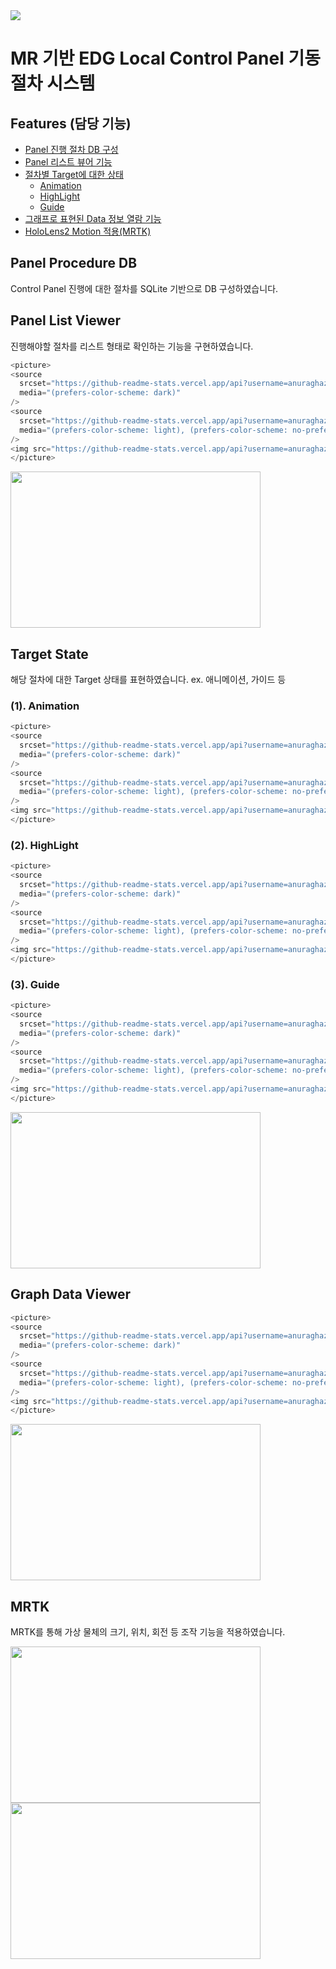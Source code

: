 <img src="https://capsule-render.vercel.app/api?type=waving&color=auto&height=200&section=header&text=CyberPlant-MR&fontSize=80" /> 

# MR 기반 EDG Local Control Panel 기동 절차 시스템

## Features (담당 기능)

-   [Panel 진행 절차 DB 구성](#panel-procedure-db)
-   [Panel 리스트 뷰어 기능](#panel-list-viewer)
-   [절차별 Target에 대한 상태](#target-state)
    -   [Animation](#animation)
    -   [HighLight](#highlight)
    -   [Guide](#guide)
-   [그래프로 표현된 Data 정보 열람 기능](#graph-data-viewer)
-   [HoloLens2 Motion 적용(MRTK)](#mrtk)
    
## Panel Procedure DB

Control Panel 진행에 대한 절차를 SQLite 기반으로 DB 구성하였습니다.

## Panel List Viewer

진행해야할 절차를 리스트 형태로 확인하는 기능을 구현하였습니다.

```c#
<picture>
<source 
  srcset="https://github-readme-stats.vercel.app/api?username=anuraghazra&show_icons=true&theme=dark"
  media="(prefers-color-scheme: dark)"
/>
<source
  srcset="https://github-readme-stats.vercel.app/api?username=anuraghazra&show_icons=true"
  media="(prefers-color-scheme: light), (prefers-color-scheme: no-preference)"
/>
<img src="https://github-readme-stats.vercel.app/api?username=anuraghazra&show_icons=true" />
</picture>
```
<img src="https://user-images.githubusercontent.com/47016363/217998078-331fba74-9df0-4c51-ac18-9ff4d9780b5e.png"  width="400" height="250"/>

## Target State

해당 절차에 대한 Target 상태를 표현하였습니다. ex. 애니메이션, 가이드 등 

### (1). Animation

```c#
<picture>
<source 
  srcset="https://github-readme-stats.vercel.app/api?username=anuraghazra&show_icons=true&theme=dark"
  media="(prefers-color-scheme: dark)"
/>
<source
  srcset="https://github-readme-stats.vercel.app/api?username=anuraghazra&show_icons=true"
  media="(prefers-color-scheme: light), (prefers-color-scheme: no-preference)"
/>
<img src="https://github-readme-stats.vercel.app/api?username=anuraghazra&show_icons=true" />
</picture>
```

### (2). HighLight

```c#
<picture>
<source 
  srcset="https://github-readme-stats.vercel.app/api?username=anuraghazra&show_icons=true&theme=dark"
  media="(prefers-color-scheme: dark)"
/>
<source
  srcset="https://github-readme-stats.vercel.app/api?username=anuraghazra&show_icons=true"
  media="(prefers-color-scheme: light), (prefers-color-scheme: no-preference)"
/>
<img src="https://github-readme-stats.vercel.app/api?username=anuraghazra&show_icons=true" />
</picture>
```

### (3). Guide

```c#
<picture>
<source 
  srcset="https://github-readme-stats.vercel.app/api?username=anuraghazra&show_icons=true&theme=dark"
  media="(prefers-color-scheme: dark)"
/>
<source
  srcset="https://github-readme-stats.vercel.app/api?username=anuraghazra&show_icons=true"
  media="(prefers-color-scheme: light), (prefers-color-scheme: no-preference)"
/>
<img src="https://github-readme-stats.vercel.app/api?username=anuraghazra&show_icons=true" />
</picture>
```
<img src="https://user-images.githubusercontent.com/47016363/217998187-0a5727b9-833d-4189-af01-abc630d038c0.png"  width="400" height="250"/>

## Graph Data Viewer

```c#
<picture>
<source 
  srcset="https://github-readme-stats.vercel.app/api?username=anuraghazra&show_icons=true&theme=dark"
  media="(prefers-color-scheme: dark)"
/>
<source
  srcset="https://github-readme-stats.vercel.app/api?username=anuraghazra&show_icons=true"
  media="(prefers-color-scheme: light), (prefers-color-scheme: no-preference)"
/>
<img src="https://github-readme-stats.vercel.app/api?username=anuraghazra&show_icons=true" />
</picture>
```

<img src="https://user-images.githubusercontent.com/47016363/217997541-07d916e2-a315-4baa-97a3-63c46751ec48.png"  width="400" height="250"/>

## MRTK

MRTK를 통해 가상 물체의 크기, 위치, 회전 등 조작 기능을 적용하였습니다.

<img src="https://user-images.githubusercontent.com/47016363/217986555-00894438-ebaa-4e50-9ef7-49df1b70e041.png"  width="400" height="250"/>
<img src="https://user-images.githubusercontent.com/47016363/217989203-7a7d481d-4426-46e0-8399-3153e20877ce.png"  width="400" height="250"/>

